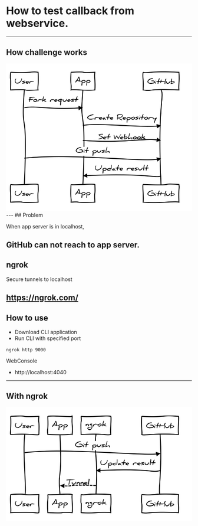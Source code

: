 # How to test callback from webservice.
---
## How challenge works

<img src="images/challenge-flow.svg" style="background-color:#fff;border:none;width:800px;">
---
## Problem

When app server is in localhost, 

GitHub can not reach to app server.
---
## ngrok

Secure tunnels to localhost

https://ngrok.com/
---
## How to use

- Download CLI application
- Run CLI with specified port

``` 
ngrok http 9000
```

WebConsole
- http://localhost:4040

---
## With ngrok

<img src="images/ngrok-flow.svg" style="background-color:#fff;border:none;width:800px;">


